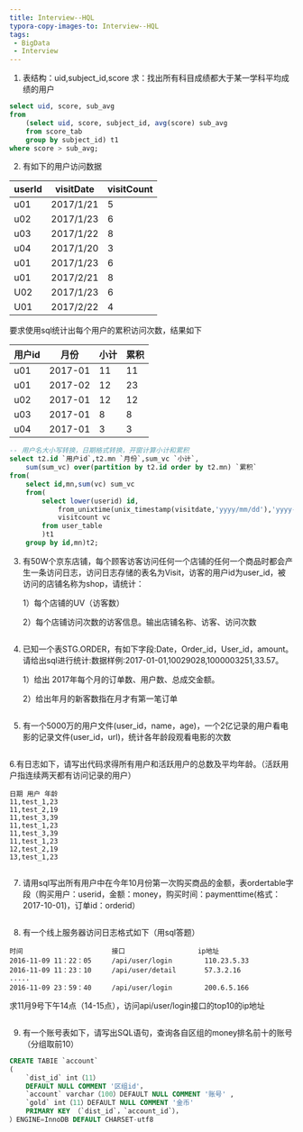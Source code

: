 ```yaml
---
title: Interview--HQL
typora-copy-images-to: Interview--HQL
tags:
 - BigData
 - Interview
---
```

1. 表结构：uid,subject_id,score
    求：找出所有科目成绩都大于某一学科平均成绩的用户

```sql
select uid, score, sub_avg
from 
    (select uid, score, subject_id, avg(score) sub_avg
    from score_tab
    group by subject_id) t1
where score > sub_avg;
```


2. 有如下的用户访问数据

| userId | visitDate | visitCount |
| ------ | --------- | ---------- |
| u01    | 2017/1/21 | 5          |
| u02    | 2017/1/23 | 6          |
| u03    | 2017/1/22 | 8          |
| u04    | 2017/1/20 | 3          |
| u01    | 2017/1/23 | 6          |
| u01    | 2017/2/21 | 8          |
| U02    | 2017/1/23 | 6          |
| U01    | 2017/2/22 | 4          |

要求使用sql统计出每个用户的累积访问次数，结果如下

| 用户id | 月份    | 小计 | 累积 |
| ------ | ------- | ---- | ---- |
| u01    | 2017-01 | 11   | 11   |
| u01    | 2017-02 | 12   | 23   |
| u02    | 2017-01 | 12   | 12   |
| u03    | 2017-01 | 8    | 8    |
| u04    | 2017-01 | 3    | 3    |

```sql
-- 用户名大小写转换，日期格式转换，开窗计算小计和累积
select t2.id `用户id`,t2.mn `月份`,sum_vc `小计`,
	sum(sum_vc) over(partition by t2.id order by t2.mn) `累积`
from(
	select id,mn,sum(vc) sum_vc
	from(
		select lower(userid) id,
			from_unixtime(unix_timestamp(visitdate,'yyyy/mm/dd'),'yyyy-mm') mn,
			visitcount vc
		from user_table
		)t1
	group by id,mn)t2;
```

3. 有50W个京东店铺，每个顾客访客访问任何一个店铺的任何一个商品时都会产生一条访问日志，访问日志存储的表名为Visit，访客的用户id为user_id，被访问的店铺名称为shop，请统计：

   1）每个店铺的UV（访客数）

   2）每个店铺访问次数的访客信息。输出店铺名称、访客、访问次数

```sql

```

4. 已知一个表STG.ORDER，有如下字段:Date，Order_id，User_id，amount。请给出sql进行统计:数据样例:2017-01-01,10029028,1000003251,33.57。

   1）给出 2017年每个月的订单数、用户数、总成交金额。

   2）给出年月的新客数指在月才有第一笔订单

```sql

```

5. 有一个5000万的用户文件(user_id，name，age)，一个2亿记录的用户看电影的记录文件(user_id，url)，统计各年龄段观看电影的次数

```sql

```

6.有日志如下，请写出代码求得所有用户和活跃用户的总数及平均年龄。（活跃用户指连续两天都有访问记录的用户）

```
日期 用户 年龄
11,test_1,23
11,test_2,19
11,test_3,39
11,test_1,23
11,test_3,39
11,test_1,23
12,test_2,19
13,test_1,23
```

```sql

```

7. 请用sql写出所有用户中在今年10月份第一次购买商品的金额，表ordertable字段（购买用户：userid，金额：money，购买时间：paymenttime(格式：2017-10-01)，订单id：orderid）

```sql

```

8. 有一个线上服务器访问日志格式如下（用sql答题）
```
时间           			接口             		ip地址
2016-11-09 11：22：05  	/api/user/login        110.23.5.33
2016-11-09 11：23：10 	/api/user/detail       57.3.2.16
.....
2016-11-09 23：59：40  	/api/user/login        200.6.5.166
```
   求11月9号下午14点（14-15点），访问api/user/login接口的top10的ip地址

```sql

```

9. 有一个账号表如下，请写出SQL语句，查询各自区组的money排名前十的账号（分组取前10）

```sql
CREATE TABIE `account` 
(
    `dist_id` int（11）
    DEFAULT NULL COMMENT '区组id'，
    `account` varchar（100）DEFAULT NULL COMMENT '账号' ,
    `gold` int（11）DEFAULT NULL COMMENT '金币' 
    PRIMARY KEY （`dist_id`，`account_id`），
）ENGINE=InnoDB DEFAULT CHARSET-utf8
```

```sql

```